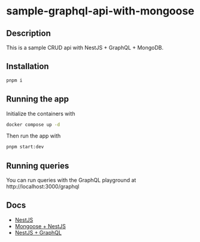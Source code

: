 # sample-graphql-api-with-mongoose

## Description

This is a sample CRUD api with NestJS + GraphQL + MongoDB.

## Installation

```bash
pnpm i
```

## Running the app

Initialize the containers with

```bash
docker compose up -d
```

Then run the app with

```bash
pnpm start:dev
```

## Running queries

You can run queries with the GraphQL playground at http://localhost:3000/graphql

## Docs

- [NestJS](https://docs.nestjs.com/)
- [Mongoose + NestJS](https://docs.nestjs.com/techniques/mongodb)
- [NestJS + GraphQL](https://docs.nestjs.com/graphql/quick-start)
